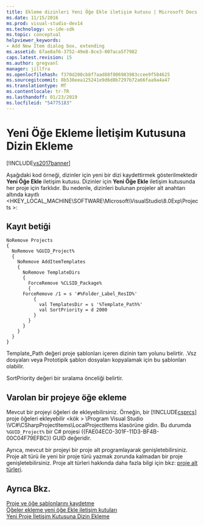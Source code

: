 ```yaml
---
title: Ekleme dizinleri Yeni Öğe Ekle iletişim kutusu | Microsoft Docs
ms.date: 11/15/2016
ms.prod: visual-studio-dev14
ms.technology: vs-ide-sdk
ms.topic: conceptual
helpviewer_keywords:
- Add New Item dialog box, extending
ms.assetid: 67ae8af6-3752-49e8-8ce3-007aca5f7982
caps.latest.revision: 15
ms.author: gregvanl
manager: jillfra
ms.openlocfilehash: f370d208cb8f7aad88f806983983ccee9f584625
ms.sourcegitcommit: 8b538eea125241e9d6d8b7297b72a66faa9a4a47
ms.translationtype: MT
ms.contentlocale: tr-TR
ms.lasthandoff: 01/23/2019
ms.locfileid: "54775183"
---
```

# <a name="adding-directories-to-the-add-new-item-dialog-box"></a>Yeni Öğe Ekleme İletişim Kutusuna Dizin Ekleme
[!INCLUDE[vs2017banner](../../includes/vs2017banner.md)]

Aşağıdaki kod örneği, dizinler için yeni bir dizi kaydettirmek gösterilmektedir **Yeni Öğe Ekle** iletişim kutusu. Dizinler için **Yeni Öğe Ekle** iletişim kutusunda her proje için farklıdır. Bu nedenle, dizinleri bulunan projeler alt anahtarı altında kayıtlı \<HKEY_LOCAL_MACHINE\SOFTWARE\Microsoft\VisualStudio\8.0Exp\Projects >:  
  
## <a name="the-registry-script"></a>Kayıt betiği  
  
```  
NoRemove Projects  
{  
  NoRemove %GUID_Project%  
  {  
    NoRemove AddItemTemplates  
    {  
      NoRemove TemplateDirs  
      {  
        ForceRemove %CLSID_Package%  
        {  
      ForceRemove /1 = s '#%Folder_Label_ResID%'  
          {  
            val TemplatesDir = s '%Template_Path%'     
            val SortPriority = d 2000  
          }  
        }  
      }  
    }  
  }  
}  
```  
  
 Template_Path değeri proje şablonları içeren dizinin tam yolunu belirtir. .Vsz dosyaları veya Prototipik şablon dosyaları kopyalamak için bu şablonları olabilir.  
  
 SortPriority değeri bir sıralama önceliği belirtir.  
  
## <a name="adding-items-to-an-existing-project"></a>Varolan bir projeye öğe ekleme  
 Mevcut bir projeyi öğeleri de ekleyebilirsiniz. Örneğin, bir [!INCLUDE[csprcs](../../includes/csprcs-md.md)] proje öğeleri ekleyebilir \<kök > \Program Visual Studio \VC#\CSharpProjectItems\LocalProjectItems klasörüne gidin. Bu durumda `%GUID_Project%` bir C# projesi ({FAE04EC0-301F-11D3-BF4B-00C04F79EFBC}) GUID değeridir.  
  
 Ayrıca, mevcut bir projeyi bir proje alt programlayarak genişletebilirsiniz. Proje alt türü ile yeni bir proje türü yazmak zorunda kalmadan bir proje genişletebilirsiniz. Proje alt türleri hakkında daha fazla bilgi için bkz: [proje alt türleri](../../extensibility/internals/project-subtypes.md).  
  
## <a name="see-also"></a>Ayrıca Bkz.  
 [Proje ve öğe şablonlarını kaydetme](../../extensibility/internals/registering-project-and-item-templates.md)   
 [Öğeler ekleme yeni öğe Ekle iletişim kutuları](../../extensibility/internals/adding-items-to-the-add-new-item-dialog-boxes.md)   
 [Yeni Proje İletişim Kutusuna Dizin Ekleme](../../extensibility/internals/adding-directories-to-the-new-project-dialog-box.md)
